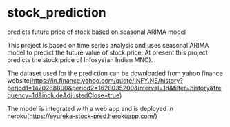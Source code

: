 # stock_prediction
predicts future price of stock based on seasonal ARIMA model

This project is based on time series analysis and uses seasonal ARIMA model to predict the future value of stock price. At present this project predicts the stock price of Infosys(an Indian MNC).

The dataset used for the prediction can be downloaded from yahoo finance website(https://in.finance.yahoo.com/quote/INFY.NS/history?period1=1470268800&period2=1628035200&interval=1d&filter=history&frequency=1d&includeAdjustedClose=true)

The model is integrated with a web app and is deployed in heroku(https://eyureka-stock-pred.herokuapp.com/)
